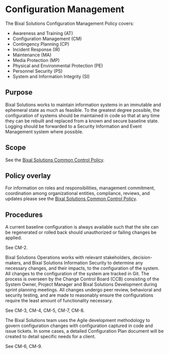 # Configuration Management

The Bixal Solutions Configuration Management Policy covers:

* Awareness and Training (AT)
* Configuration Management (CM)
* Contingency Planning (CP)
* Incident Response (IR)
* Maintenance (MA)
* Media Protection (MP)
* Physical and Environmental Protection (PE)
* Personnel Security (PS)
* System and Information Integrity (SI)

## Purpose

Bixal Solutions works to maintain information systems in an immutable and ephemeral state as much as
feasible. To the greatest degree possible, the configuration of systems should be
maintained in code so that at any time they can be rebuilt and replaced from a known and
secure baseline state. Logging should be forwarded to a Security Information and Event Management system
where possible.

## Scope

See the [Bixal Solutions Common Control Policy](BixalSolutions-Common-Control-Policy.md).

## Policy overlay

For information on roles and responsibilities, management commitment, coordination among
organizational entities, compliance, reviews, and updates please see the
[Bixal Solutions Common Control Policy](BixalSolutions-Common-Control-Policy.md).

## Procedures

A current baseline configuration is always available such that the site can be regenerated
or rolled back should unauthorized or failing changes be applied.

See CM-2.

Bixal Solutions Operations works with relevant stakeholders, decision-makers, and
Bixal Solutions Information Security to determine any necessary changes, and their impacts,
to the configuration of the system. All changes to the configuration of the system are
tracked in Git. The process is overseen by the Change Control Board (CCB) consisting of
the System Owner, Project Manager and Bixal Solutions Development during sprint planning
meetings. All changes undergo peer review, behavioral and security testing, and are made
to reasonably ensure the configurations require the least amount of functionality
necessary.

See CM-3, CM-4, CM-5, CM-7, CM-8.

The Bixal Solutions team uses the Agile development methodology to govern configuration
changes with configuration captured in code and issue tickets. In some cases, a detailed
Configuration Plan document will be created to detail specific needs for a client.

See CM-6, CM-9.
